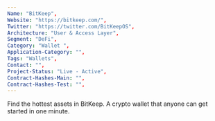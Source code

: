 ```yaml
--- 
Name: "BitKeep", 
Website: "https://bitkeep.com/", 
Twitter: "https://twitter.com/BitKeepOS", 
Architecture: "User & Access Layer",
Segment: "DeFi",
Category: "Wallet ",
Application-Category: "",
Tags: "Wallets",
Contact: "",
Project-Status: "Live - Active",
Contract-Hashes-Main: "",
Contract-Hashes-Test: "",
--- 
```

<!--lang:en--> 
Find the hottest assets in BitKeep. A crypto wallet that anyone can get started in one minute.
<!--lang:es--] 
Encuentre los mejores activos en BitKeep. Una billetera criptográfica que cualquiera puede comenzar en un minuto.
<!--lang:de--] 
Finden Sie die heißesten Assets in BitKeep. Eine Krypto-Wallet, mit der jeder in einer Minute loslegen kann.
<!--lang:fr--] 
Trouvez les actifs les plus populaires dans BitKeep. Un portefeuille crypto que tout le monde peut démarrer en une minute.
<!--lang:pl--] 
Znajdź najgorętsze zasoby w BitKeep. Portfel kryptograficzny, który każdy może uruchomić w ciągu jednej minuty.
<!--lang:uk--] 
Знайдіть найпопулярніші активи в BitKeep. Крипто-гаманець, який кожен може почати використовувати за одну хвилину.
[!--lang:*--> 
